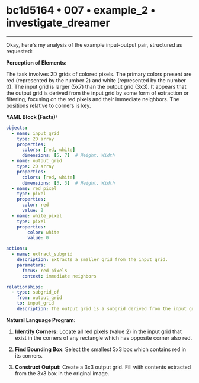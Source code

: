 # bc1d5164 • 007 • example_2 • investigate_dreamer

---
Okay, here's my analysis of the example input-output pair, structured as requested:

**Perception of Elements:**

The task involves 2D grids of colored pixels. The primary colors present are red (represented by the number 2) and white (represented by the number 0). The input grid is larger (5x7) than the output grid (3x3). It appears that the output grid is derived from the input grid by some form of extraction or filtering, focusing on the red pixels and their immediate neighbors. The positions relative to corners is key.

**YAML Block (Facts):**



```yaml
objects:
  - name: input_grid
    type: 2D array
    properties:
      colors: [red, white]
      dimensions: [5, 7]  # Height, Width
  - name: output_grid
    type: 2D array
    properties:
      colors: [red, white]
      dimensions: [3, 3]  # Height, Width
  - name: red_pixel
    type: pixel
    properties:
      color: red
      value: 2
  - name: white_pixel
    type: pixel
    properties:
        color: white
        value: 0

actions:
  - name: extract_subgrid
    description: Extracts a smaller grid from the input grid.
    parameters:
      focus: red pixels
      context: immediate neighbors

relationships:
  - type: subgrid_of
    from: output_grid
    to: input_grid
    description: The output grid is a subgrid derived from the input grid.
```



**Natural Language Program:**

1. **Identify Corners:** Locate all red pixels (value 2) in the input grid that exist in the corners of any rectangle which has opposite corner also red.
2. **Find Bounding Box**: Select the smallest 3x3 box which contains red in its corners.

3.  **Construct Output:** Create a 3x3 output grid. Fill with contents extracted from the 3x3 box in the original image.

